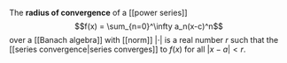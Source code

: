 The **radius of convergence** of a [[power series]] $$f(x) = \sum_{n=0}^\infty a_n(x-c)^n$$over a [[Banach algebra]] with [[norm]] $|\cdot|$ is a real number $r$ such that the [[series convergence|series converges]] to $f(x)$ for all $|x-a|<r$.